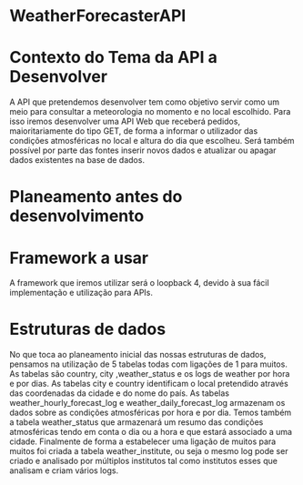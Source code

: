 # WeatherForecasterAPI

# Contexto do Tema da API a Desenvolver

A API que pretendemos desenvolver tem como objetivo servir como um meio para consultar a meteorologia no momento e no local escolhido.
Para isso iremos desenvolver uma API Web que receberá pedidos, maioritariamente do tipo GET, de forma a informar o utilizador das condições atmosféricas no local e altura do dia que escolheu.
Será também possível por parte das fontes inserir novos dados e atualizar ou apagar dados existentes na base de dados.

# Planeamento antes do desenvolvimento

# Framework a usar

A framework que iremos utilizar será o loopback 4, devido à sua fácil implementação e utilização para APIs.

# Estruturas de dados

No que toca ao planeamento inicial das nossas estruturas de dados, pensamos na utilização de 5 tabelas todas com ligações de 1 para muitos. As tabelas são country, city ,weather_status e os logs de weather por hora e por dias. As tabelas city e country identificam o local pretendido através das coordenadas da cidade e do nome do país. As tabelas weather_hourly_forecast_log e weather_daily_forecast_log armazenam os dados sobre as condições atmosféricas por hora e por dia. Temos também a tabela weather_status que armazenará um resumo das condições atmosféricas tendo em conta o dia ou a hora e que estará associado a uma cidade. Finalmente de forma a estabelecer uma ligação de muitos para muitos foi criada a tabela weather_institute, ou seja o mesmo log pode ser criado e analisado por múltiplos institutos tal como institutos esses que analisam e criam vários logs.



